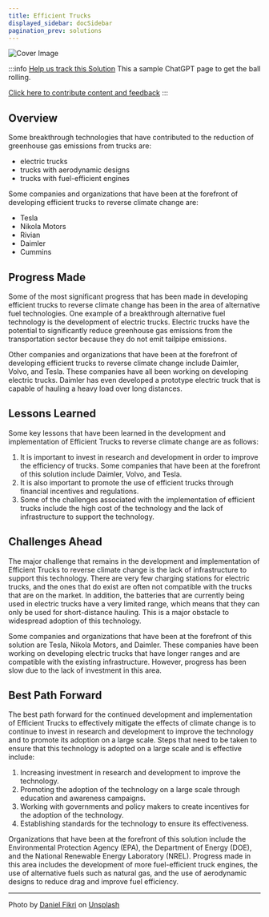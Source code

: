 ```yaml
---
title: Efficient Trucks
displayed_sidebar: docSidebar
pagination_prev: solutions
---
```


![Cover Image](../static/img/fuel-efficient-trucks.jpg)

:::info [Help us track this Solution](contribute)
This a sample ChatGPT page to get the ball rolling.

[Click here to contribute content and feedback](contribute)
:::

## Overview

Some breakthrough technologies that have contributed to the reduction of greenhouse gas emissions from trucks are:
- electric trucks
- trucks with aerodynamic designs
- trucks with fuel-efficient engines

Some companies and organizations that have been at the forefront of developing efficient trucks to reverse climate change are:
- Tesla
- Nikola Motors
- Rivian
- Daimler
- Cummins

## Progress Made

Some of the most significant progress that has been made in developing efficient trucks to reverse climate change has been in the area of alternative fuel technologies. One example of a breakthrough alternative fuel technology is the development of electric trucks. Electric trucks have the potential to significantly reduce greenhouse gas emissions from the transportation sector because they do not emit tailpipe emissions.

Other companies and organizations that have been at the forefront of developing efficient trucks to reverse climate change include Daimler, Volvo, and Tesla. These companies have all been working on developing electric trucks. Daimler has even developed a prototype electric truck that is capable of hauling a heavy load over long distances.

## Lessons Learned

Some key lessons that have been learned in the development and implementation of Efficient Trucks to reverse climate change are as follows: 

1. It is important to invest in research and development in order to improve the efficiency of trucks. Some companies that have been at the forefront of this solution include Daimler, Volvo, and Tesla. 
2. It is also important to promote the use of efficient trucks through financial incentives and regulations. 
3. Some of the challenges associated with the implementation of efficient trucks include the high cost of the technology and the lack of infrastructure to support the technology.

## Challenges Ahead

The major challenge that remains in the development and implementation of Efficient Trucks to reverse climate change is the lack of infrastructure to support this technology. There are very few charging stations for electric trucks, and the ones that do exist are often not compatible with the trucks that are on the market. In addition, the batteries that are currently being used in electric trucks have a very limited range, which means that they can only be used for short-distance hauling. This is a major obstacle to widespread adoption of this technology.

Some companies and organizations that have been at the forefront of this solution are Tesla, Nikola Motors, and Daimler. These companies have been working on developing electric trucks that have longer ranges and are compatible with the existing infrastructure. However, progress has been slow due to the lack of investment in this area.

## Best Path Forward

The best path forward for the continued development and implementation of Efficient Trucks to effectively mitigate the effects of climate change is to continue to invest in research and development to improve the technology and to promote its adoption on a large scale. Steps that need to be taken to ensure that this technology is adopted on a large scale and is effective include:

1. Increasing investment in research and development to improve the technology.
2. Promoting the adoption of the technology on a large scale through education and awareness campaigns.
3. Working with governments and policy makers to create incentives for the adoption of the technology.
4. Establishing standards for the technology to ensure its effectiveness.

Organizations that have been at the forefront of this solution include the Environmental Protection Agency (EPA), the Department of Energy (DOE), and the National Renewable Energy Laboratory (NREL). Progress made in this area includes the development of more fuel-efficient truck engines, the use of alternative fuels such as natural gas, and the use of aerodynamic designs to reduce drag and improve fuel efficiency.

---

Photo by <a href="https://unsplash.com/@daniel_fikri_?utm_source=unsplash&utm_medium=referral&utm_content=creditCopyText">Daniel Fikri</a> on <a href="https://unsplash.com/photos/4DdUAl4eORE?utm_source=unsplash&utm_medium=referral&utm_content=creditCopyText">Unsplash</a>
  
